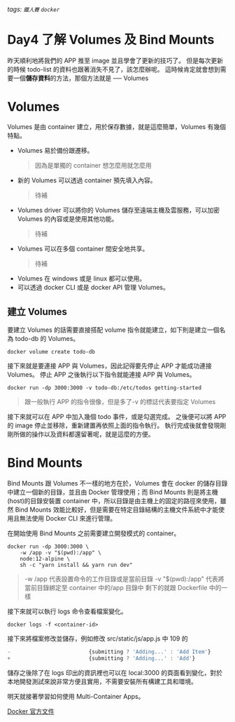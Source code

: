 ###### tags: `鐵人賽` `docker`

# Day4 了解 Volumes 及 Bind Mounts

昨天順利地將我們的 APP 推至 image 並且學會了更新的技巧了。
但是每次更新的時候 todo-list 的資料也跟著消失不見了，該怎麼辦呢。
這時候肯定就會想到需要一個**儲存資料**的方法，那個方法就是 ── Volumes

# Volumes

Volumes 是由 container 建立，用於保存數據，就是這麼簡單，Volumes 有幾個特點。

- Volumes 易於備份跟遷移。
  > 因為是單獨的 container 想怎麼用就怎麼用
- 新的 Volumes 可以透過 container 預先填入內容。
  > 待補
- Volumes driver 可以將你的 Volumes 儲存至遠端主機及雲服務，可以加密 Volumes 的內容或是使用其他功能。
  > 待補
- Volumes 可以在多個 container 間安全地共享。
  > 待補
- Volumes 在 windows 或是 linux 都可以使用。
- 可以透過 docker CLI 或是 docker API 管理 Volumes。

## 建立 Volumes

要建立 Volumes 的話需要直接搭配 volume 指令就能建立，如下則是建立一個名為 todo-db 的 Volumes。

```shell
docker volume create todo-db
```

接下來就是要連接 APP 與 Volumes，因此記得要先停止 APP 才能成功連接 Volumes。
停止 APP 之後執行以下指令就能連接 APP 與 Volumes。

```shell
docker run -dp 3000:3000 -v todo-db:/etc/todos getting-started
```

> 跟一般執行 APP 的指令很像，但是多了-v 的標誌代表要指定 Volumes

接下來就可以在 APP 中加入幾個 todo 事件，或是勾選完成。
之後便可以將 APP 的 image 停止並移除，重新建置再依照上面的指令執行。
執行完成後就會發現剛剛所做的操作以及資料都還留著呢，就是這麼的方便。

# Bind Mounts

Bind Mounts 跟 Volumes 不一樣的地方在於，Volumes 會在 docker 的儲存目錄中建立一個新的目錄，並且由 Docker 管理使用；而 Bind Mounts 則是將主機(host)的目錄安裝置 container 中，所以目錄是由主機上的固定的路徑來使用，雖然 Bind Mounts 效能比較好，但是需要在特定目錄結構的主機文件系統中才能使用且無法使用 Docker CLI 來進行管理。

在開始使用 Bind Mounts 之前需要建立開發模式的 container。

```shell
docker run -dp 3000:3000 \
    -w /app -v "$(pwd):/app" \
    node:12-alpine \
    sh -c "yarn install && yarn run dev"
```

> -w /app 代表設置命令的工作目錄或是當前目錄
> -v "$(pwd):/app" 代表將當前目錄綁定至 container 中的/app 目錄中
> 剩下的就跟 Dockerfile 中的一樣

接下來就可以執行 logs 命令查看檔案變化。

```shell
docker logs -f <container-id>
```

接下來將檔案修改並儲存，例如修改 src/static/js/app.js 中 109 的

```javascript
-                         {submitting ? 'Adding...' : 'Add Item'}
+                         {submitting ? 'Adding...' : 'Add'}
```

儲存之後除了在 logs 印出的資訊裡也可以在 local:3000 的頁面看到變化，對於本地開發測試來說非常方便且實用，不需要安裝所有構建工具和環境。

明天就接著學習如何使用 Multi-Container Apps。

[Docker 官方文件](https://docs.docker.com/)

